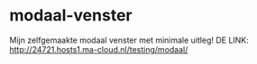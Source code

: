 # modaal-venster
Mijn zelfgemaakte modaal venster met minimale uitleg!
DE LINK:
http://24721.hosts1.ma-cloud.nl/testing/modaal/
